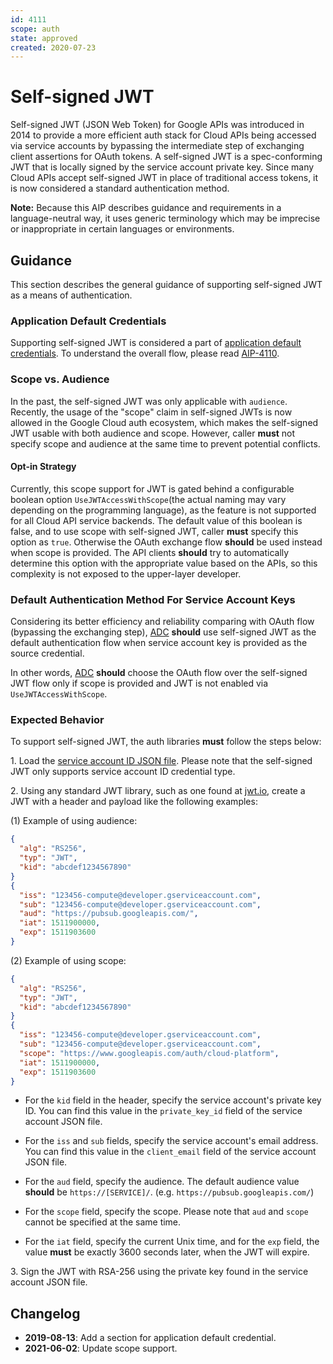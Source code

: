 ```yaml
---
id: 4111
scope: auth
state: approved
created: 2020-07-23
---
```


# Self-signed JWT

Self-signed JWT (JSON Web Token) for Google APIs was introduced in 2014 to
provide a more efficient auth stack for Cloud APIs being accessed via service
accounts by bypassing the intermediate step of exchanging client assertions for
OAuth tokens. A self-signed JWT is a spec-conforming JWT that is locally signed
by the service account private key. Since many Cloud APIs accept self-signed JWT
in place of traditional access tokens, it is now considered a standard
authentication method.

**Note:** Because this AIP describes guidance and requirements in a
language-neutral way, it uses generic terminology which may be imprecise or
inappropriate in certain languages or environments.

## Guidance

This section describes the general guidance of supporting self-signed
JWT as a means of authentication.

### Application Default Credentials

Supporting self-signed JWT is considered a part of [application default
credentials][0]. To understand the overall flow, please read [AIP-4110][0].

### Scope vs. Audience

In the past, the self-signed JWT was only applicable with `audience`. Recently,
the usage of the "scope" claim in self-signed JWTs is now allowed in the Google
Cloud auth ecosystem, which makes the self-signed JWT usable with both audience
and scope. However, caller **must** not specify scope and audience at the same
time to prevent potential conflicts.

#### Opt-in Strategy

Currently, this scope support for JWT is gated behind a configurable boolean
option `UseJWTAccessWithScope`(the actual naming may vary depending on the
programming language), as the feature is not supported for all Cloud API service
backends. The default value of this boolean is false, and to use scope with
self-signed JWT, caller **must** specify this option as `true`. Otherwise the
OAuth exchange flow **should** be used instead when scope is provided. The API
clients **should** try to automatically determine this option with the
appropriate value based on the APIs, so this complexity is not exposed to the
upper-layer developer.

### Default Authentication Method For Service Account Keys

Considering its better efficiency and reliability comparing with OAuth flow
(bypassing the exchanging step), [ADC][0] **should** use self-signed JWT as the
default authentication flow when service account key is provided as the source
credential.

In other words, [ADC][0] **should** choose the OAuth flow over the self-signed
JWT flow only if scope is provided and JWT is not enabled via
`UseJWTAccessWithScope`.

### Expected Behavior

To support self-signed JWT, the auth libraries **must** follow the steps below:

1\. Load the [service account ID JSON file][2]. Please note that the self-signed
JWT only supports service account ID credential type.

2\. Using any standard JWT library, such as one found at [jwt.io][1], create a JWT
with a header and payload like the following examples:

(1) Example of using audience:

```json
{
  "alg": "RS256",
  "typ": "JWT",
  "kid": "abcdef1234567890"
}
{
  "iss": "123456-compute@developer.gserviceaccount.com",
  "sub": "123456-compute@developer.gserviceaccount.com",
  "aud": "https://pubsub.googleapis.com/",
  "iat": 1511900000,
  "exp": 1511903600
}
```

(2) Example of using scope:

```json
{
  "alg": "RS256",
  "typ": "JWT",
  "kid": "abcdef1234567890"
}
{
  "iss": "123456-compute@developer.gserviceaccount.com",
  "sub": "123456-compute@developer.gserviceaccount.com",
  "scope": "https://www.googleapis.com/auth/cloud-platform",
  "iat": 1511900000,
  "exp": 1511903600
}
```

* For the `kid` field in the header, specify the service account's private key
ID. You can find this value in the `private_key_id` field of the service account
JSON file.

* For the `iss` and `sub` fields, specify the service account's email address.
You can find this value in the `client_email` field of the service account JSON
file.

* For the `aud` field, specify the audience. The default audience value
**should** be `https://[SERVICE]/`. (e.g. `https://pubsub.googleapis.com/`)

* For the `scope` field, specify the scope. Please note that `aud` and `scope`
cannot be specified at the same time.

* For the `iat` field, specify the current Unix time, and for the `exp` field,
the value **must** be exactly 3600 seconds later, when the JWT will expire.

3\. Sign the JWT with RSA-256 using the private key found in the service
account JSON file.

## Changelog

- **2019-08-13**: Add a section for application default credential.
- **2021-06-02**: Update scope support.

<!-- prettier-ignore-start -->
[0]: https://google.aip.dev/auth/4110
[1]: https://jwt.io/#libraries-io
[2]: https://google.aip.dev/auth/4112
<!-- prettier-ignore-end -->
